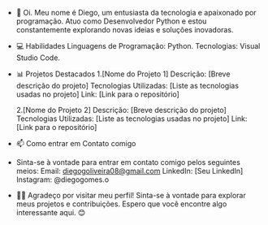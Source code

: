 - 👋 Oi. Meu nome é Diego, um entusiasta da tecnologia e apaixonado por programação. Atuo como Desenvolvedor Python e estou constantemente explorando novas ideias e soluções inovadoras.

- 💻 Habilidades
  Linguagens de Programação: Python.
  Tecnologias: Visual Studio Code.

- 📊 Projetos Destacados
  1.[Nome do Projeto 1]
  Descrição: [Breve descrição do projeto]
  Tecnologias Utilizadas: [Liste as tecnologias usadas no projeto]
  Link: [Link para o repositório]

  2.[Nome do Projeto 2]
  Descrição: [Breve descrição do projeto]
  Tecnologias Utilizadas: [Liste as tecnologias usadas no projeto]
  Link: [Link para o repositório]

- 📫 Como entrar em Contato comigo
- Sinta-se à vontade para entrar em contato comigo pelos seguintes meios:
  Email: diegogoliveira08@gmail.com
  LinkedIn: [Seu LinkedIn]
  Instagram: @diegogomes.o

- 👍🏻 Agradeço por visitar meu perfil! Sinta-se à vontade para explorar meus projetos e contribuições. Espero que você encontre algo interessante aqui. 😊

<!---
Diih0801/Diih0801 is a ✨ special ✨ repository because its `README.md` (this file) appears on your GitHub profile.
You can click the Preview link to take a look at your changes.
--->
